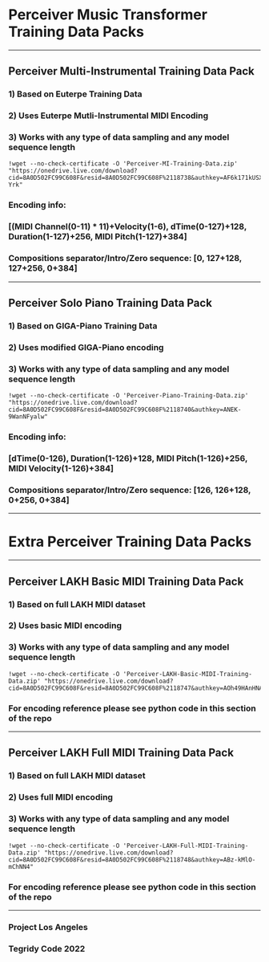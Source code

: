 # Perceiver Music Transformer Training Data Packs

***

## Perceiver Multi-Instrumental Training Data Pack

### 1) Based on Euterpe Training Data
### 2) Uses Euterpe Mutli-Instrumental MIDI Encoding
### 3) Works with any type of data sampling and any model sequence length

```
!wget --no-check-certificate -O 'Perceiver-MI-Training-Data.zip' "https://onedrive.live.com/download?cid=8A0D502FC99C608F&resid=8A0D502FC99C608F%2118738&authkey=AF6k171kUSX-Yrk"
```

### Encoding info:
### [(MIDI Channel(0-11) * 11)+Velocity(1-6), dTime(0-127)+128, Duration(1-127)+256, MIDI Pitch(1-127)+384]
### Compositions separator/Intro/Zero sequence: [0, 127+128, 127+256, 0+384]

***

## Perceiver Solo Piano Training Data Pack

### 1) Based on GIGA-Piano Training Data
### 2) Uses modified GIGA-Piano encoding
### 3) Works with any type of data sampling and any model sequence length

```
!wget --no-check-certificate -O 'Perceiver-Piano-Training-Data.zip' "https://onedrive.live.com/download?cid=8A0D502FC99C608F&resid=8A0D502FC99C608F%2118740&authkey=ANEK-9WanNFyalw"
```

### Encoding info:
### [dTime(0-126), Duration(1-126)+128, MIDI Pitch(1-126)+256, MIDI Velocity(1-126)+384]
### Compositions separator/Intro/Zero sequence: [126, 126+128, 0+256, 0+384]

***

# Extra Perceiver Training Data Packs

***

## Perceiver LAKH Basic MIDI Training Data Pack

### 1) Based on full LAKH MIDI dataset
### 2) Uses basic MIDI encoding
### 3) Works with any type of data sampling and any model sequence length

```
!wget --no-check-certificate -O 'Perceiver-LAKH-Basic-MIDI-Training-Data.zip' "https://onedrive.live.com/download?cid=8A0D502FC99C608F&resid=8A0D502FC99C608F%2118747&authkey=AOh49HAnHNAvvwk"
```

### For encoding reference please see python code in this section of the repo

***

## Perceiver LAKH Full MIDI Training Data Pack

### 1) Based on full LAKH MIDI dataset
### 2) Uses full MIDI encoding
### 3) Works with any type of data sampling and any model sequence length

```
!wget --no-check-certificate -O 'Perceiver-LAKH-Full-MIDI-Training-Data.zip' "https://onedrive.live.com/download?cid=8A0D502FC99C608F&resid=8A0D502FC99C608F%2118748&authkey=ABz-kMlO-mChNN4"
```

### For encoding reference please see python code in this section of the repo

***

### Project Los Angeles
### Tegridy Code 2022
